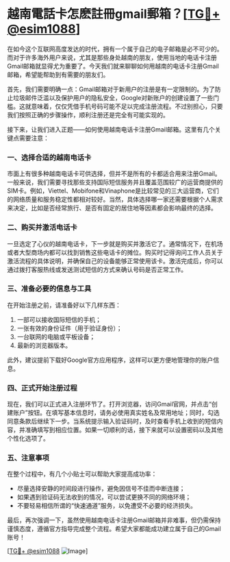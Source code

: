 # 越南電話卡怎麽註冊gmail郵箱？[[TG💪+ @esim1088](https://t.me/s/esim1088)]

在如今这个互联网高度发达的时代，拥有一个属于自己的电子邮箱是必不可少的。而对于许多海外用户来说，尤其是那些身处越南的朋友，使用当地的电话卡注册Gmail邮箱就显得尤为重要了。今天我们就来聊聊如何用越南的电话卡注册Gmail邮箱，希望能帮助到有需要的朋友们。

首先，我们需要明确一点：Gmail邮箱对于新用户的注册是有一定限制的。为了防止垃圾邮件泛滥以及保护用户的隐私安全，Google对新账户的创建设置了一些门槛。这就意味着，仅仅凭借手机号码可能不足以完成注册流程。不过别担心，只要我们按照正确的步骤操作，顺利注册还是完全有可能实现的。

接下来，让我们进入正题——如何使用越南电话卡注册Gmail邮箱。这里有几个关键点需要注意：

### 一、选择合适的越南电话卡

市面上有很多种越南电话卡可供选择，但并不是所有的卡都适合用来注册Gmail。一般来说，我们需要寻找那些支持国际短信服务并且覆盖范围较广的运营商提供的SIM卡。例如，Viettel、Mobifone和Vinaphone是比较常见的三大运营商，它们的网络质量和服务稳定性都相对较好。当然，具体选择哪一家还需要根据个人需求来决定，比如是否经常旅行、是否有固定的居住地等因素都会影响最终的选择。

### 二、购买并激活电话卡

一旦选定了心仪的越南电话卡，下一步就是购买并激活它了。通常情况下，在机场或者大型商场内都可以找到销售这些电话卡的摊位。购买时记得询问工作人员关于激活流程的具体说明，并确保自己的设备能够正常使用该卡。激活完成后，你可以通过拨打客服热线或发送测试短信的方式来确认号码是否正常工作。

### 三、准备必要的信息与工具

在开始注册之前，请准备好以下几样东西：
1. 一部可以接收国际短信的手机；
2. 一张有效的身份证件（用于验证身份）；
3. 一台联网的电脑或平板设备；
4. 最新的浏览器版本。

此外，建议提前下载好Google官方应用程序，这样可以更方便地管理你的账户信息。

### 四、正式开始注册过程

现在，我们可以正式进入注册环节了。打开浏览器，访问Gmail官网，并点击“创建账户”按钮。在填写基本信息时，请务必使用真实姓名及常用地址；同时，勾选同意条款后继续下一步。当系统提示输入验证码时，及时查看手机上收到的短信内容，并准确填写到相应位置。如果一切顺利的话，接下来就可以设置密码以及其他个性化选项了。

### 五、注意事项

在整个过程中，有几个小贴士可以帮助大家提高成功率：
- 尽量选择安静的时间段进行操作，避免因信号不佳而中断连接；
- 如果遇到验证码无法收到的情况，可以尝试更换不同的网络环境；
- 不要轻易相信所谓的“快速通道”服务，以免遭受不必要的经济损失。

最后，再次强调一下，虽然使用越南电话卡注册Gmail邮箱并非难事，但仍需保持谨慎态度，遵循官方指导完成整个流程。希望大家都能成功建立属于自己的Gmail账号！

[[TG💪+ @esim1088](https://t.me/s/esim1088) ![Image](https://i.postimg.cc/4NQfJmqS/Snipaste-2025-05-13-00-14-12.png)]
